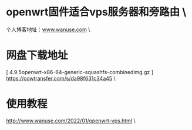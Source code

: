 # openwrt固件适合vps服务器和旁路由 \
个人博客地址：www.wanuse.com \
# 网盘下载地址
[ 4.9.5openwrt-x86-64-generic-squashfs-combinedimg.gz ] \
https://cowtransfer.com/s/da98f631c34a45 \
# 使用教程
http://www.wanuse.com/2022/01/openwrt-vps.html \
